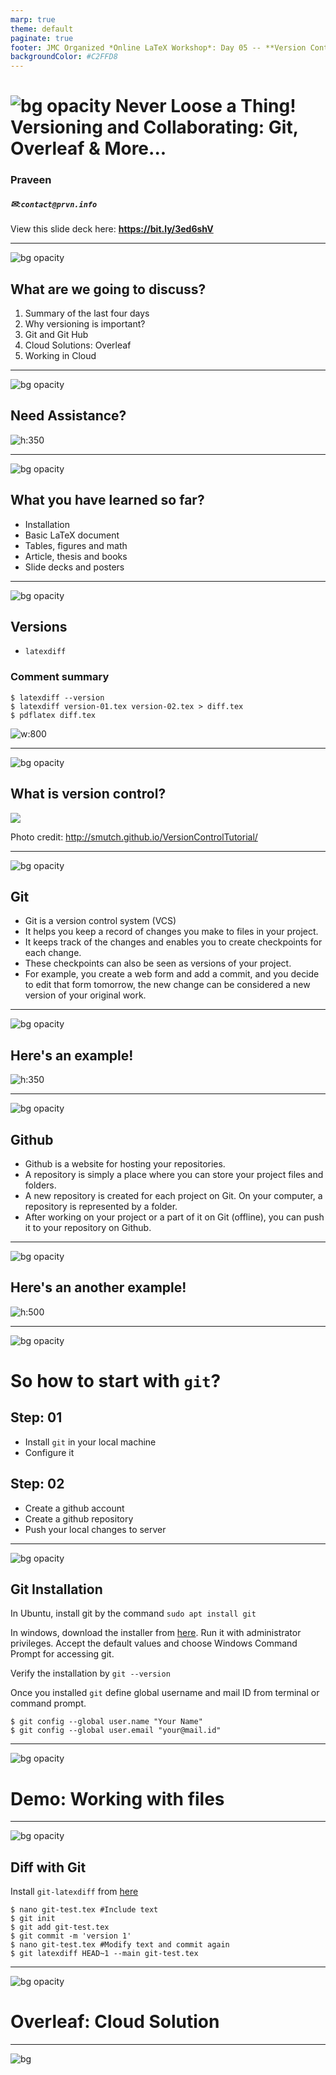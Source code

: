 ```yaml
---
marp: true
theme: default
paginate: true
footer: JMC Organized *Online LaTeX Workshop*: Day 05 -- **Version Control and Cloud Solutions**
backgroundColor: #C2FFD8
---
```

![bg opacity](img/vc.png)
Never Loose a Thing! Versioning and Collaborating: Git, Overleaf & More...
===

### Praveen
##### ✉:`contact@prvn.info`

View this slide deck here: **https://bit.ly/3ed6shV**

---
![bg opacity](img/gradient.jpg)

## What are we going to discuss? ##

1. Summary of the last four days
2. Why versioning is important?
3. Git and Git Hub
4. Cloud Solutions: Overleaf
5. Working in Cloud

---
![bg opacity](img/gradient.jpg)

## Need Assistance? ##

![h:350](img/support.png)

---
![bg opacity](img/gradient.jpg)

## What you have learned so far? ##

* Installation
* Basic LaTeX document
* Tables, figures and math
* Article, thesis and books
* Slide decks and posters

---
![bg opacity](img/gradient.jpg)

## Versions

* `latexdiff`

### Comment summary
```
$ latexdiff --version
$ latexdiff version-01.tex version-02.tex > diff.tex
$ pdflatex diff.tex
```

![w:800](img/diff.png)

---
![bg opacity](img/gradient.jpg)

## What is version control? ##

![](https://smutch.github.io/VersionControlTutorial/_images/vc-xkcd.jpg)

Photo credit: http://smutch.github.io/VersionControlTutorial/

---
![bg opacity](img/gradient.jpg)

## Git ##

* Git is a version control system (VCS) 
* It helps you keep a record of changes you make to files in your project. 
* It keeps track of the changes and enables you to create checkpoints for each change. 
* These checkpoints can also be seen as versions of your project. 
* For example, you create a web form and add a commit, and you decide to edit that form tomorrow, the new change can be considered a new version of your original work.

---
![bg opacity](img/gradient.jpg)

## Here's an example! ##

![h:350](img/git.png)

---
![bg opacity](img/gradient.jpg)

## Github ##

* Github is a website for hosting your repositories. 
* A repository is simply a place where you can store your project files and folders. 
* A new repository is created for each project on Git. On your computer, a repository is represented by a folder. 
* After working on your project or a part of it on Git (offline), you can push it to your repository on Github.

---
![bg opacity](img/gradient.jpg)

## Here's an another example! ##

![h:500](img/github.png)

---
![bg opacity](img/gradient.jpg)

# So how to start with `git`? ##

## Step: 01
* Install `git` in your local machine
* Configure it

## Step: 02
* Create a github account
* Create a github repository
* Push your local changes to server

---
![bg opacity](img/gradient.jpg)

## Git Installation ##

In Ubuntu, install git by the command `sudo apt install git`

In windows, download the installer from [here](https://gitforwindows.org/). Run it with administrator privileges. Accept the default values and choose Windows Command Prompt for accessing git.

Verify the installation by `git --version`

Once you installed `git` define global username and mail ID from terminal or command prompt.
```
$ git config --global user.name "Your Name"   
$ git config --global user.email "your@mail.id"
```
---
![bg opacity](img/gradient.jpg)

# Demo: Working with files #

---
![bg opacity](img/gradient.jpg)

## Diff with Git ##

Install `git-latexdiff` from [here](https://gitlab.com/git-latexdiff/git-latexdiff)

```
$ nano git-test.tex #Include text
$ git init
$ git add git-test.tex
$ git commit -m 'version 1'
$ nano git-test.tex #Modify text and commit again
$ git latexdiff HEAD~1 --main git-test.tex
```
---
![bg opacity](img/gradient.jpg)

# Overleaf: Cloud Solution #

---

![bg](img/thanks.jpg)